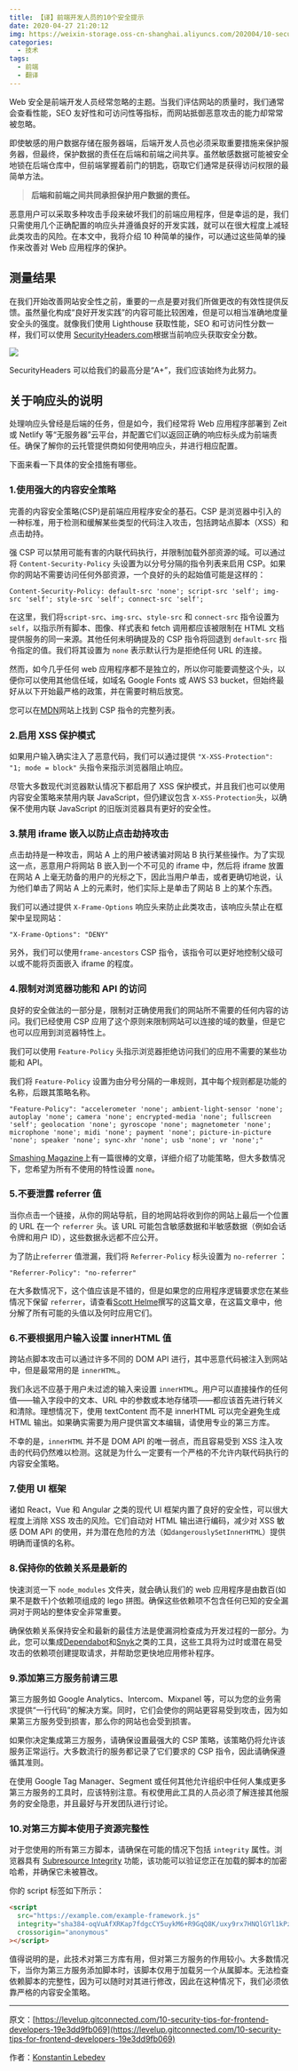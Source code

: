 ```yaml
---
title: 【译】前端开发人员的10个安全提示
date: 2020-04-27 21:20:12
img: https://weixin-storage.oss-cn-shanghai.aliyuncs.com/202004/10-security-tips/1.png
categories:
  - 技术
tags:
  - 前端
  - 翻译
---
```


Web 安全是前端开发人员经常忽略的主题。当我们评估网站的质量时，我们通常会查看性能，SEO 友好性和可访问性等指标，而网站抵御恶意攻击的能力却常常被忽略。

<!-- more -->

即使敏感的用户数据存储在服务器端，后端开发人员也必须采取重要措施来保护服务器，但最终，保护数据的责任在后端和前端之间共享。虽然敏感数据可能被安全地锁在后端仓库中，但前端掌握着前门的钥匙，窃取它们通常是获得访问权限的最简单方法。

> **后端和前端之间共同承担保护用户数据的责任。**

恶意用户可以采取多种攻击手段来破坏我们的前端应用程序，但是幸运的是，我们只需使用几个正确配置的响应头并遵循良好的开发实践，就可以在很大程度上减轻此类攻击的风险。在本文中，我将介绍 10 种简单的操作，可以通过这些简单的操作来改善对 Web 应用程序的保护。

## 测量结果

在我们开始改善网站安全性之前，重要的一点是要对我们所做更改的有效性提供反馈。虽然量化构成“良好开发实践”的内容可能比较困难，但是可以相当准确地度量安全头的强度。就像我们使用 Lighthouse 获取性能，SEO 和可访问性分数一样，我们可以使用 [SecurityHeaders.com](https://securityheaders.com/)根据当前响应头获取安全分数。

![](http://weixin-storage.oss-cn-shanghai.aliyuncs.com/202004/10-security-tips/1.png)

SecurityHeaders 可以给我们的最高分是“A+”，我们应该始终为此努力。

## 关于响应头的说明

处理响应头曾经是后端的任务，但是如今，我们经常将 Web 应用程序部署到 Zeit 或 Netlify 等“无服务器”云平台，并配置它们以返回正确的响应标头成为前端责任。确保了解你的云托管提供商如何使用响应头，并进行相应配置。

下面来看一下具体的安全措施有哪些。

### 1.使用强大的内容安全策略

完善的内容安全策略(CSP)是前端应用程序安全的基石。CSP 是浏览器中引入的一种标准，用于检测和缓解某些类型的代码注入攻击，包括跨站点脚本（XSS）和点击劫持。

强 CSP 可以禁用可能有害的内联代码执行，并限制加载外部资源的域。可以通过将 `Content-Security-Policy` 头设置为以分号分隔的指令列表来启用 CSP。如果你的网站不需要访问任何外部资源，一个良好的头的起始值可能是这样的：

```
Content-Security-Policy: default-src 'none'; script-src 'self'; img-src 'self'; style-src 'self'; connect-src 'self';
```

在这里，我们将`script-src`、`img-src`、`style-src` 和 `connect-src` 指令设置为 `self`，以指示所有脚本、图像、样式表和 fetch 调用都应该被限制在 HTML 文档提供服务的同一来源。其他任何未明确提及的 CSP 指令将回退到 `default-src` 指令指定的值。我们将其设置为 `none` 表示默认行为是拒绝任何 URL 的连接。

然而，如今几乎任何 web 应用程序都不是独立的，所以你可能要调整这个头，以便你可以使用其他信任域，如域名 Google Fonts 或 AWS S3 bucket，但始终最好从以下开始最严格的政策，并在需要时稍后放宽。

您可以在[MDN](https://developer.mozilla.org/en-US/docs/Web/HTTP/Headers/Content-Security-Policy)网站上找到 CSP 指令的完整列表。

### 2.启用 XSS 保护模式

如果用户输入确实注入了恶意代码，我们可以通过提供 `"X-XSS-Protection": "1; mode = block"` 头指令来指示浏览器阻止响应。

尽管大多数现代浏览器默认情况下都启用了 XSS 保护模式，并且我们也可以使用内容安全策略来禁用内联 JavaScript，但仍建议包含 `X-XSS-Protection`头，以确保不使用内联 JavaScript 的旧版浏览器具有更好的安全性。

### 3.禁用 iframe 嵌入以防止点击劫持攻击

点击劫持是一种攻击，网站 A 上的用户被诱骗对网站 B 执行某些操作。为了实现这一点，恶意用户将网站 B 嵌入到一个不可见的 iframe 中，然后将 iframe 放置在网站 A 上毫无防备的用户的光标之下，因此当用户单击，或者更确切地说，认为他们单击了网站 A 上的元素时，他们实际上是单击了网站 B 上的某个东西。

我们可以通过提供 `X-Frame-Options` 响应头来防止此类攻击，该响应头禁止在框架中呈现网站：

```
"X-Frame-Options": "DENY"
```

另外，我们可以使用`frame-ancestors` CSP 指令，该指令可以更好地控制父级可以或不能将页面嵌入 iframe 的程度。

### 4.限制对浏览器功能和 API 的访问

良好的安全做法的一部分是，限制对正确使用我们的网站所不需要的任何内容的访问。我们已经使用 CSP 应用了这个原则来限制网站可以连接的域的数量，但是它也可以应用到浏览器特性上。

我们可以使用 `Feature-Policy` 头指示浏览器拒绝访问我们的应用不需要的某些功能和 API。

我们将 `Feature-Policy` 设置为由分号分隔的一串规则，其中每个规则都是功能的名称，后跟其策略名称。

```
"Feature-Policy": "accelerometer 'none'; ambient-light-sensor 'none'; autoplay 'none'; camera 'none'; encrypted-media 'none'; fullscreen 'self'; geolocation 'none'; gyroscope 'none'; magnetometer 'none'; microphone 'none'; midi 'none'; payment 'none'; picture-in-picture 'none'; speaker 'none'; sync-xhr 'none'; usb 'none'; vr 'none';"
```

[Smashing Magazine](https://www.smashingmagazine.com/2018/12/feature-policy/)上有一篇很棒的文章，详细介绍了功能策略，但大多数情况下，您希望为所有不使用的特性设置 `none`。

### 5.不要泄露 referrer 值

当你点击一个链接，从你的网站导航，目的地网站将收到你的网站上最后一个位置的 URL 在一个 `referrer` 头。该 URL 可能包含敏感数据和半敏感数据（例如会话令牌和用户 ID），这些数据永远都不应公开。

为了防止`referrer` 值泄漏，我们将 `Referrer-Policy` 标头设置为 `no-referrer` ：

```
"Referrer-Policy": "no-referrer"
```

在大多数情况下，这个值应该是不错的，但是如果您的应用程序逻辑要求您在某些情况下保留 `referrer`，请查看[Scott Helme](https://scotthelme.co.uk/a-new-security-header-referrer-policy/)撰写的这篇文章，在这篇文章中，他分解了所有可能的头值以及何时应用它们。

### 6.不要根据用户输入设置 innerHTML 值

跨站点脚本攻击可以通过许多不同的 DOM API 进行，其中恶意代码被注入到网站中，但是最常用的是 `innerHTML`。

我们永远不应基于用户未过滤的输入来设置 `innerHTML`。用户可以直接操作的任何值——输入字段中的文本、URL 中的参数或本地存储项——都应该首先进行转义和清除。理想情况下，使用 textContent 而不是 innerHTML 可以完全避免生成 HTML 输出。如果确实需要为用户提供富文本编辑，请使用专业的第三方库。

不幸的是，`innerHTML` 并不是 DOM API 的唯一弱点，而且容易受到 XSS 注入攻击的代码仍然难以检测。这就是为什么一定要有一个严格的不允许内联代码执行的内容安全策略。

### 7.使用 UI 框架

诸如 React，Vue 和 Angular 之类的现代 UI 框架内置了良好的安全性，可以很大程度上消除 XSS 攻击的风险。它们自动对 HTML 输出进行编码，减少对 XSS 敏感 DOM API 的使用，并为潜在危险的方法（如`dangerouslySetInnerHTML`）提供明确而谨慎的名称。

### 8.保持你的依赖关系是最新的

快速浏览一下 `node_modules` 文件夹，就会确认我们的 web 应用程序是由数百(如果不是数千)个依赖项组成的 lego 拼图。确保这些依赖项不包含任何已知的安全漏洞对于网站的整体安全非常重要。

确保依赖关系保持安全和最新的最佳方法是使漏洞检查成为开发过程的一部分。为此，您可以集成[Dependabot](https://dependabot.com/)和[Snyk](https://snyk.io/)之类的工具，这些工具将为过时或潜在易受攻击的依赖项创建提取请求，并帮助您更快地应用修补程序。

### 9.添加第三方服务前请三思

第三方服务如 Google Analytics、Intercom、Mixpanel 等，可以为您的业务需求提供“一行代码”的解决方案。同时，它们会使你的网站更容易受到攻击，因为如果第三方服务受到损害，那么你的网站也会受到损害。

如果你决定集成第三方服务，请确保设置最强大的 CSP 策略，该策略仍将允许该服务正常运行。大多数流行的服务都记录了它们要求的 CSP 指令，因此请确保遵循其准则。

在使用 Google Tag Manager、Segment 或任何其他允许组织中任何人集成更多第三方服务的工具时，应该特别注意。有权使用此工具的人员必须了解连接其他服务的安全隐患，并且最好与开发团队进行讨论。

### 10.对第三方脚本使用子资源完整性

对于您使用的所有第三方脚本，请确保在可能的情况下包括 `integrity` 属性。浏览器具有 [Subresource Integrity](https://developer.mozilla.org/en-US/docs/Web/Security/Subresource_Integrity) 功能，该功能可以验证您正在加载的脚本的加密哈希，并确保它未被篡改。

你的 script 标签如下所示：

```html
<script
  src="https://example.com/example-framework.js"
  integrity="sha384-oqVuAfXRKap7fdgcCY5uykM6+R9GqQ8K/uxy9rx7HNQlGYl1kPzQho1wx4JwY8wC"
  crossorigin="anonymous"
></script>
```

值得说明的是，此技术对第三方库有用，但对第三方服务的作用较小。大多数情况下，当你为第三方服务添加脚本时，该脚本仅用于加载另一个从属脚本。无法检查依赖脚本的完整性，因为可以随时对其进行修改，因此在这种情况下，我们必须依靠严格的内容安全策略。

---

原文：[https://levelup.gitconnected.com/10-security-tips-for-frontend-developers-19e3dd9fb069](https://levelup.gitconnected.com/10-security-tips-for-frontend-developers-19e3dd9fb069)

作者：[Konstantin Lebedev](https://levelup.gitconnected.com/@koss_lebedev?source=post_page-----19e3dd9fb069----------------------)

